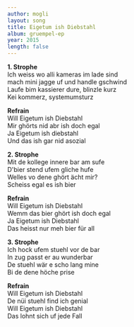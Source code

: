 ```yaml
---
author: mogli
layout: song
title: Eigetum ish Diebstahl
album: gruempel-ep
year: 2015
length: false
---
```


**1. Strophe**  
Ich weiss wo alli kameras im lade sind  
mach mini jagge uf und handle gschwind  
Laufe bim kassierer dure, blinzle kurz  
Kei kommerz, systemumsturz  

**Refrain**  
Will Eigetum ish Diebstahl  
Mir ghörts nid abr ish doch egal  
Ja Eigetum ish diebstahl  
Und das ish gar nid asozial

**2. Strophe**  
Mit de kollege innere bar am sufe  
D'bier stend ufem gliche hufe  
Welles vo dene ghört ächt mir?  
Scheiss egal es ish bier

**Refrain**  
Will Eigetum ish Diebstahl  
Wemm das bier ghört ish doch egal  
Ja Eigetum ish Diebstahl  
Das heisst nur meh bier für all

**3. Strophe**  
Ich hock ufem stuehl vor de bar  
In zug passt er au wunderbar  
De stuehl wär e scho lang mine  
Bi de dene höche prise

**Refrain**  
Will Eigetum ish Diebstahl  
De nüi stuehl find ich genial  
Will Eigetum ish Diebstahl   
Das lohnt sich uf jede Fall

